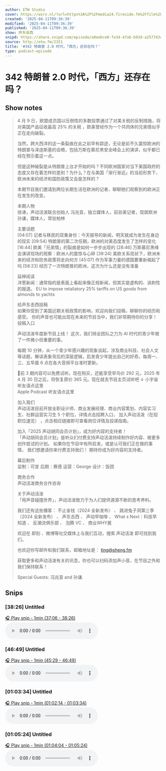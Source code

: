 ```yaml
---
author: ETW Studio
cover: https://wsrv.nl/?url=https%3A%2F%2Fmedia24.fireside.fm%2Ffile%2Ffireside-images-2024%2Fpodcasts%2Fimages%2F8%2F8dd8a56f-9636-415a-8c00-f9ca6778e511%2Fcover.jpg%3Fv%3D4&w=200&h=200
created: '2025-04-11T09:36:39'
modified: '2025-04-11T09:36:39'
published: '2025-04-11T09:36:39'
show: 声东击西
snipd: https://share.snipd.com/episode/a9eebce0-fe34-47ab-b93d-a257743c18a5
source: http://etw.fm/2151
title: '#342 特朗普 2.0 时代，「西方」还存在吗？'
type: podcast-episode
---
```


# 342 特朗普 2.0 时代，「西方」还存在吗？
## Show notes
> 4 月 9 日，欧盟成员国以压倒性的多数投票通过了对美关税的反制措施，将对美国产品征收最高 25% 的关税 ，欧美曾经作为一个共同体的兄弟情似乎正在走向破裂。
> 
> 
> 当然，跨大西洋的这一条裂痕在此之前早有踪迹，无论是前不久震惊欧洲的特朗普与泽连斯基的会晤，包括万斯在慕尼黑安全峰会上的演讲，似乎都已经在预示着这一点。
> 
> 
> 但是这种破裂是从特朗普上台才开始的吗？不同欧洲国家对当下美国政府的态度又存在着怎样的差别？为什么？在与美国「渐行渐远」的当前形势下，欧洲未来的经济和国防政策又会是怎样的？
> 
> 
> 本期节目我们邀请到两位长期生活在欧洲的记者，聊聊她们观察到的欧洲正在发生的改变。
> 
> 
> 本期人物  
> 徐涛，声动活泼联合创始人 
> 冯兆音，独立媒体人，前驻美记者，现居欧洲 
> 孙谦，媒体人，常驻柏林
> 
> 
> 主要话题  
> [04:07]  记者与移民的双重身份：今天报导的新闻，明天就成为发生在身边的现实 
> [09:54]  特朗普的第二次任期，欧洲的对美态度发生了怎样的变化 
> [16:44]  欧美「兄弟情」的裂痕是如何一步步出现的 
> [28:46]  万斯慕尼黑峰会演讲现场的观察：欧洲人的震惊与心碎 
> [39:24]  美欧关系现状下，欧洲未来的经济和防务政策将走向何方 
> [45:07]  作为军事力量的德国要重新崛起了吗 
> [58:23]  经历了一次特朗普的欧洲，这次为什么还是没有准备
> 
> 
> 延伸阅读  
> 洋葱新闻：通常指的是表面上看起来像正规新闻，但其实是虚构的、讽刺性的报道。 
> EU to impose retaliatory 25% tariffs on US goods from almonds to yachts 
> 
> 
> 给声东击西投稿  
> 如果你受到了美国近期关税政策的影响，欢迎向我们投稿，聊聊你的经历和感受。 
> 你的声音也可能出现在未来的节目当中，我们非常期待你的分享！ 
> 投稿入口 
> 
> 
> 
> 声动活泼年度新节目上线！ 
> 这次，我们倾全团队之力为 AI 时代的青少年做了一件微小但重要的事。
> 
> 
> 每期 10 分钟，从一个青少年感兴趣的现象谈起，涉及商业科技、社会人文等话题，解读表象背后的深层逻辑，启发青少年提出自己的好奇。每周一、三、五早晨 6 点在各大音频平台准时更新。
> 
> 
> 🧧前 3 期内容可以免费试听。现在购买，还能享受早鸟价 292 元，2025 年 4 月 30 日之后，将恢复原价 365 元。现在就去节目主页试听吧 ↓ 
> 小宇宙听友请点这里  
> Apple Podcast 听友请点这里 
> 
> 
> 加入我们  
> 声动活泼目前开放全职设计师、商业发展经理、商业内容策划、内容实习生、社群运营实习生 5 个职位，详情点击招聘入口， 加入声动活泼（在招职位速览） ，点击相应链接即可查看岗位详情及投递指南。
> 
> 
> 
> 加入「2025 声动胡同会员计划」，成为好内容的支持者！  
> 「声动胡同会员计划」是听众们付费支持声动活泼持续制作好内容、做更多创作尝试的计划。 
> 如果你在节目中有所启发，或是认可我们正在做的事情， 我们想邀请你来付费支持我们！ 期待你成为好内容的支持者。
> 
> 
> 幕后制作  
> 监制：可宣 
> 后期：赛德 
> 运营：George 
> 设计：饭团
> 
> 
> 商务合作  
> 声动活泼商务合作咨询 
> 
> 
> 关于声动活泼  
> 「用声音碰撞世界」，声动活泼致力于为人们提供源源不断的思考养料。
> 
> 
> 我们还有这些播客： 不止金钱（2024 全新发布） 、 跳进兔子洞第三季（2024 全新发布） 、 声东击西 、 声动早咖啡 、 What s Next｜科技早知道 、 反潮流俱乐部 、 泡腾 VC 、 商业WHY酱 
> 
> 
> 欢迎在 即刻 、微博等社交媒体上与我们互动，搜索  声动活泼  即可找到我们。
> 
> 
> 也欢迎你写邮件和我们联系，邮箱地址是： ting@sheng.fm  
> 
> 
> 获取更多和声动活泼有关的讯息，你也可以扫码添加声小音，在节目之外和我们保持联系！ 
> 
> Special Guests: 冯兆音 and 孙谦.

## Snips
### [38:26] Untitled
[🎧 Play snip - 1min️ (37:06 - 38:26)](https://share.snipd.com/snip/d5b701ad-f4ed-47ad-8e16-99bfe915cf00)
<audio controls> <source src="https://chtbl.com/track/GGD9D/aphid.fireside.fm/d/1437767933/8dd8a56f-9636-415a-8c00-f9ca6778e511/2aeaee02-44ba-459b-913f-9bf58c725a46.mp3#t=37:06,38:26"> </audio>
### [46:49] Untitled
[🎧 Play snip - 1min️ (45:29 - 46:49)](https://share.snipd.com/snip/27f4f75b-e329-409f-a495-c08117805a98)
<audio controls> <source src="https://chtbl.com/track/GGD9D/aphid.fireside.fm/d/1437767933/8dd8a56f-9636-415a-8c00-f9ca6778e511/2aeaee02-44ba-459b-913f-9bf58c725a46.mp3#t=45:29,46:49"> </audio>
### [01:03:34] Untitled
[🎧 Play snip - 1min️ (01:02:14 - 01:03:34)](https://share.snipd.com/snip/bd5cdc39-a2f6-435b-95c9-03c98fc835d4)
<audio controls> <source src="https://chtbl.com/track/GGD9D/aphid.fireside.fm/d/1437767933/8dd8a56f-9636-415a-8c00-f9ca6778e511/2aeaee02-44ba-459b-913f-9bf58c725a46.mp3#t=01:02:14,01:03:34"> </audio>
### [01:05:24] Untitled
[🎧 Play snip - 1min️ (01:04:04 - 01:05:24)](https://share.snipd.com/snip/334cb411-22ce-4a8a-b44b-b003e574fa5e)
<audio controls> <source src="https://chtbl.com/track/GGD9D/aphid.fireside.fm/d/1437767933/8dd8a56f-9636-415a-8c00-f9ca6778e511/2aeaee02-44ba-459b-913f-9bf58c725a46.mp3#t=01:04:04,01:05:24"> </audio>
